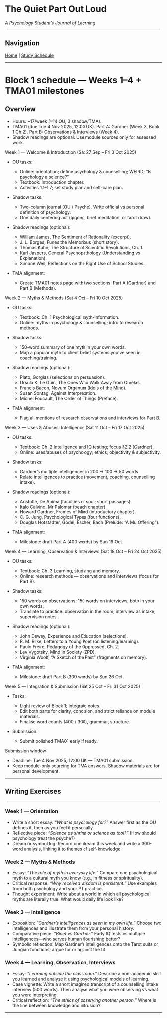 # The Quiet Part Out Loud  
*A Psychology Student’s Journal of Learning*  

---
## Navigation
[Home](/index.md) | [Study Schedule](/schedule.md)

---

# Block 1 schedule — Weeks 1–4 + TMA01 milestones

## Overview

* Hours: ~17/week (≈14 OU, 3 shadow/TMA).
* TMA01 (due Tue 4 Nov 2025, 12:00 UK). Part A: Gardner (Week 3, Book 1 Ch.2). Part B: Observations & Interviews (Week 4).
* Shadow readings are optional. Use module sources only for assessed work.

Week 1 — Welcome & Introduction (Sat 27 Sep – Fri 3 Oct 2025)

* OU tasks:

  * Online: orientation; define psychology & counselling; WEIRD; “Is psychology a science?”
  * Textbook: Introduction chapter.
  * Activities 1.1–1.7; set study plan and self-care plan.
* Shadow tasks:

  * Two-column journal (OU / Psyche). Write official vs personal definition of psychology.
  * One daily centering act (qigong, brief meditation, or tarot draw).
* Shadow readings (optional):

  * William James, The Sentiment of Rationality (excerpt).
  * J. L. Borges, Funes the Memorious (short story).
  * Thomas Kuhn, The Structure of Scientific Revolutions, Ch. 1.
  * Karl Jaspers, General Psychopathology (Understanding vs Explanation).
  * Simone Weil, Reflections on the Right Use of School Studies.
* TMA alignment:

  * Create TMA01 notes page with two sections: Part A (Gardner) and Part B (Methods).

Week 2 — Myths & Methods (Sat 4 Oct – Fri 10 Oct 2025)

* OU tasks:

  * Textbook: Ch. 1 Psychological myth-information.
  * Online: myths in psychology & counselling; intro to research methods.
* Shadow tasks:

  * 150-word summary of one myth in your own words.
  * Map a popular myth to client belief systems you’ve seen in coaching/training.
* Shadow readings (optional):

  * Plato, Gorgias (selections on persuasion).
  * Ursula K. Le Guin, The Ones Who Walk Away from Omelas.
  * Francis Bacon, Novum Organum (Idols of the Mind).
  * Susan Sontag, Against Interpretation.
  * Michel Foucault, The Order of Things (Preface).
* TMA alignment:

  * Flag all mentions of research observations and interviews for Part B.

Week 3 — Uses & Abuses: Intelligence (Sat 11 Oct – Fri 17 Oct 2025)

* OU tasks:

  * Textbook: Ch. 2 Intelligence and IQ testing; focus §2.2 (Gardner).
  * Online: uses/abuses of psychology; ethics; objectivity & subjectivity.
* Shadow tasks:

  * Gardner’s multiple intelligences in 200 → 100 → 50 words.
  * Relate intelligences to practice (movement, coaching, counselling intake).
* Shadow readings (optional):

  * Aristotle, De Anima (faculties of soul; short passages).
  * Italo Calvino, Mr Palomar (beach chapter).
  * Howard Gardner, Frames of Mind (introductory chapter).
  * C. G. Jung, Psychological Types (four functions).
  * Douglas Hofstadter, Gödel, Escher, Bach (Prelude: “A Mu Offering”).
* TMA alignment:

  * Milestone: draft Part A (400 words) by Sun 19 Oct.

Week 4 — Learning, Observation & Interviews (Sat 18 Oct – Fri 24 Oct 2025)

* OU tasks:

  * Textbook: Ch. 3 Learning, studying and memory.
  * Online: research methods — observations and interviews (focus for Part B).
* Shadow tasks:

  * 150 words on observations; 150 words on interviews, both in your own words.
  * Translate to practice: observation in the room; interview as intake; supervision notes.
* Shadow readings (optional):

  * John Dewey, Experience and Education (selections).
  * R. M. Rilke, Letters to a Young Poet (on listening/learning).
  * Paulo Freire, Pedagogy of the Oppressed, Ch. 2.
  * Lev Vygotsky, Mind in Society (ZPD).
  * Virginia Woolf, “A Sketch of the Past” (fragments on memory).
* TMA alignment:

  * Milestone: draft Part B (300 words) by Sun 26 Oct.

Week 5 — Integration & Submission (Sat 25 Oct – Fri 31 Oct 2025)

* Tasks:

  * Light review of Block 1; integrate notes.
  * Edit both parts for clarity, concision, and strict reliance on module materials.
  * Finalise word counts (400 / 300), grammar, structure.
* Submission:

  * Submit polished TMA01 early if ready.

Submission window

* Deadline: Tue 4 Nov 2025, 12:00 UK — TMA01 submission.
* Keep module-only sourcing for TMA answers. Shadow materials are for personal development.

---
## Writing Exercises
---

### Week 1 — Orientation

* Write a short essay: *“What is psychology for?”* Answer first as the OU defines it, then as you feel it personally.
* Reflective piece: *“Science as shrine or science as tool?”* (How should psychology treat the psyche?)
* Dream or symbol log: Record one dream this week and write a 300-word analysis, linking it to themes of self-knowledge.

### Week 2 — Myths & Methods

* Essay: *“The role of myth in everyday life.”* Compare one psychological myth to a cultural myth you know (e.g., in fitness or spirituality).
* Critical response: *“Why received wisdom is persistent.”* Use examples from both psychology and your PT practice.
* Thought experiment: Write about a world in which all psychological myths are literally true. What would daily life look like?

### Week 3 — Intelligence

* Exposition: *“Gardner’s intelligences as seen in my own life.”* Choose two intelligences and illustrate them from your personal history.
* Comparative piece: *“Binet vs Gardner.”* Early IQ tests vs multiple intelligences—who serves human flourishing better?
* Symbolic reflection: Map Gardner’s intelligences onto the Tarot suits or Jungian functions; argue for or against the fit.

### Week 4 — Learning, Observation, Interviews

* Essay: *“Learning outside the classroom.”* Describe a non-academic skill you learned and analyse it using psychological models of learning.
* Case vignette: Write a short imagined transcript of a counselling intake interview (500 words). Then analyse what you were observing vs what you were interpreting.
* Critical reflection: *“The ethics of observing another person.”* Where is the line between knowledge and intrusion?

---

